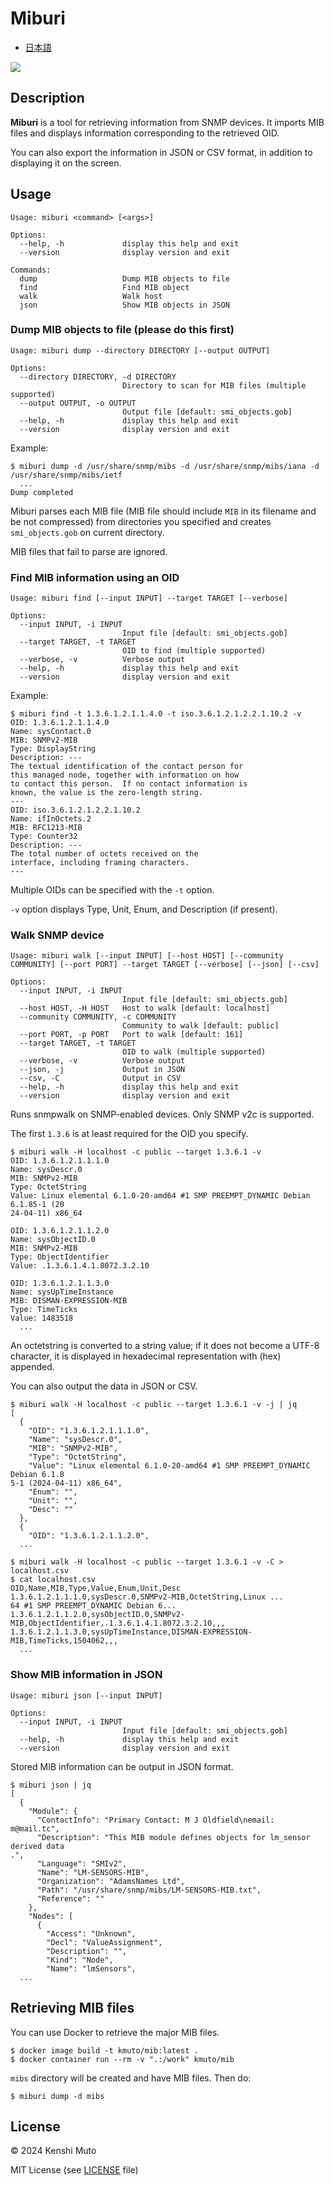 # Miburi

- [日本語](README-ja.md)

![](miburi.png)

## Description

**Miburi** is a tool for retrieving information from SNMP devices. It imports MIB files and displays information corresponding to the retrieved OID.

You can also export the information in JSON or CSV format, in addition to displaying it on the screen.

## Usage

```
Usage: miburi <command> [<args>]

Options:
  --help, -h             display this help and exit
  --version              display version and exit

Commands:
  dump                   Dump MIB objects to file
  find                   Find MIB object
  walk                   Walk host
  json                   Show MIB objects in JSON
```

### Dump MIB objects to file (please do this first)

```
Usage: miburi dump --directory DIRECTORY [--output OUTPUT]

Options:
  --directory DIRECTORY, -d DIRECTORY
                         Directory to scan for MIB files (multiple supported)
  --output OUTPUT, -o OUTPUT
                         Output file [default: smi_objects.gob]
  --help, -h             display this help and exit
  --version              display version and exit
```

Example:
```
$ miburi dump -d /usr/share/snmp/mibs -d /usr/share/snmp/mibs/iana -d /usr/share/snmp/mibs/ietf
  ...
Dump completed
```

Miburi parses each MIB file (MIB file should include `MIB` in its filename and be not compressed) from directories you specified and creates `smi_objects.gob` on current directory.

MIB files that fail to parse are ignored.

### Find MIB information using an OID

```
Usage: miburi find [--input INPUT] --target TARGET [--verbose]

Options:
  --input INPUT, -i INPUT
                         Input file [default: smi_objects.gob]
  --target TARGET, -t TARGET
                         OID to find (multiple supported)
  --verbose, -v          Verbose output
  --help, -h             display this help and exit
  --version              display version and exit
```

Example:
```
$ miburi find -t 1.3.6.1.2.1.1.4.0 -t iso.3.6.1.2.1.2.2.1.10.2 -v
OID: 1.3.6.1.2.1.1.4.0
Name: sysContact.0
MIB: SNMPv2-MIB
Type: DisplayString
Description: ---
The textual identification of the contact person for
this managed node, together with information on how
to contact this person.  If no contact information is
known, the value is the zero-length string.
---
OID: iso.3.6.1.2.1.2.2.1.10.2
Name: ifInOctets.2
MIB: RFC1213-MIB
Type: Counter32
Description: ---
The total number of octets received on the
interface, including framing characters.
---
```

Multiple OIDs can be specified with the `-t` option.

`-v` option displays Type, Unit, Enum, and Description (if present).

### Walk SNMP device

```
Usage: miburi walk [--input INPUT] [--host HOST] [--community COMMUNITY] [--port PORT] --target TARGET [--verbose] [--json] [--csv]

Options:
  --input INPUT, -i INPUT
                         Input file [default: smi_objects.gob]
  --host HOST, -H HOST   Host to walk [default: localhost]
  --community COMMUNITY, -c COMMUNITY
                         Community to walk [default: public]
  --port PORT, -p PORT   Port to walk [default: 161]
  --target TARGET, -t TARGET
                         OID to walk (multiple supported)
  --verbose, -v          Verbose output
  --json, -j             Output in JSON
  --csv, -C              Output in CSV
  --help, -h             display this help and exit
  --version              display version and exit
```

Runs snmpwalk on SNMP-enabled devices. Only SNMP v2c is supported.

The first `1.3.6` is at least required for the OID you specify.

```
$ miburi walk -H localhost -c public --target 1.3.6.1 -v
OID: 1.3.6.1.2.1.1.1.0
Name: sysDescr.0
MIB: SNMPv2-MIB
Type: OctetString
Value: Linux elemental 6.1.0-20-amd64 #1 SMP PREEMPT_DYNAMIC Debian 6.1.85-1 (20
24-04-11) x86_64

OID: 1.3.6.1.2.1.1.2.0
Name: sysObjectID.0
MIB: SNMPv2-MIB
Type: ObjectIdentifier
Value: .1.3.6.1.4.1.8072.3.2.10

OID: 1.3.6.1.2.1.1.3.0
Name: sysUpTimeInstance
MIB: DISMAN-EXPRESSION-MIB
Type: TimeTicks
Value: 1483518
  ...
```

An octetstring is converted to a string value; if it does not become a UTF-8 character, it is displayed in hexadecimal representation with (hex) appended.

You can also output the data in JSON or CSV.

```
$ miburi walk -H localhost -c public --target 1.3.6.1 -v -j | jq
[
  {
    "OID": "1.3.6.1.2.1.1.1.0",
    "Name": "sysDescr.0",
    "MIB": "SNMPv2-MIB",
    "Type": "OctetString",
    "Value": "Linux elemental 6.1.0-20-amd64 #1 SMP PREEMPT_DYNAMIC Debian 6.1.8
5-1 (2024-04-11) x86_64",
    "Enum": "",
    "Unit": "",
    "Desc": ""
  },
  {
    "OID": "1.3.6.1.2.1.1.2.0",
  ...
```

```
$ miburi walk -H localhost -c public --target 1.3.6.1 -v -C > localhost.csv
$ cat localhost.csv
OID,Name,MIB,Type,Value,Enum,Unit,Desc
1.3.6.1.2.1.1.1.0,sysDescr.0,SNMPv2-MIB,OctetString,Linux ...
64 #1 SMP PREEMPT_DYNAMIC Debian 6...
1.3.6.1.2.1.1.2.0,sysObjectID.0,SNMPv2-MIB,ObjectIdentifier,.1.3.6.1.4.1.8072.3.2.10,,,
1.3.6.1.2.1.1.3.0,sysUpTimeInstance,DISMAN-EXPRESSION-MIB,TimeTicks,1504062,,,
  ...
```

### Show MIB information in JSON

```
Usage: miburi json [--input INPUT]

Options:
  --input INPUT, -i INPUT
                         Input file [default: smi_objects.gob]
  --help, -h             display this help and exit
  --version              display version and exit
```

Stored MIB information can be output in JSON format.

```
$ miburi json | jq
[
  {
    "Module": {
      "ContactInfo": "Primary Contact: M J Oldfield\nemail:     m@mail.tc",
      "Description": "This MIB module defines objects for lm_sensor derived data
.",
      "Language": "SMIv2",
      "Name": "LM-SENSORS-MIB",
      "Organization": "AdamsNames Ltd",
      "Path": "/usr/share/snmp/mibs/LM-SENSORS-MIB.txt",
      "Reference": ""
    },
    "Nodes": [
      {
        "Access": "Unknown",
        "Decl": "ValueAssignment",
        "Description": "",
        "Kind": "Node",
        "Name": "lmSensors",
  ...
```

## Retrieving MIB files

You can use Docker to retrieve the major MIB files.

```
$ docker image build -t kmuto/mib:latest .
$ docker container run --rm -v ".:/work" kmuto/mib
```

`mibs` directory will be created and have MIB files. Then do:

```
$ miburi dump -d mibs
```

## License

© 2024 Kenshi Muto

MIT License (see [LICENSE](LICENSE) file)

